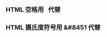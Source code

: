 [^_^]:这是我的前端学习笔记，包括一些前端的灵感，想法，笔记等

### HTML 空格用 &nbsp; 代替
### HTML 摄氏度符号用 &#8451 代替

[~_~]:ECharts很强大好好学习